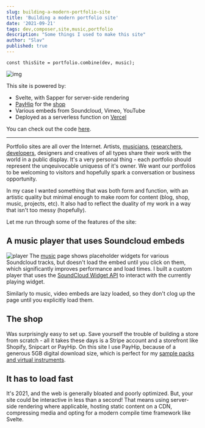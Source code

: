```yaml
---
slug: building-a-modern-portfolio-site
title: 'Building a modern portfolio site'
date: '2021-09-21'
tags: dev,composer,site,music,portfolio
description: "Some things I used to make this site"
author: "Slav"
published: true
---
```


```
const thisSite = portfolio.combine(dev, music);
```
![img](/post-media/building-a-modern-portfolio-site/photo.jpg)

This site is powered by:
- Svelte, with Sapper for server-side rendering
- [PayHip](https://payhip.com) for the [shop](/shop)
- Various embeds from Soundcloud, Vimeo, YouTube
- Deployed as a serverless function on [Vercel](https://vercel.com)

You can check out the code [here](https://github.com/basharovV/website).

---

Portfolio sites are all over the Internet. Artists, [musicians](https://olafurarnalds.com/), [researchers](https://andymatuschak.org/), [developers](https://peterthaleikis.com/), designers and creatives of all types share their work with the world in a public display. It's a very personal thing - each portfolio should represent the unqeuivocable uniquess of it's owner. We want our portfolios to be welcoming to visitors and hopefully spark a conversation or business opportunity. 



In my case I wanted something that was both form and function, with an artistic quality but minimal enough to make room for content (blog, shop, music, projects, etc). It also had to reflect the duality of my work in a way that isn't too messy (hopefully).
<br>

Let me run through some of the features of the site: 

## A music player that uses Soundcloud embeds
![player](/post-media/building-a-modern-portfolio-site/player.jpg)
The [music](/music) page shows placeholder widgets for various Soundcloud tracks,  but doesn't load the embed until you click on them, which significantly improves performance and load times. I built a custom player that uses the [SoundCloud Widget API](https://developers.soundcloud.com/docs/api/html5-widget#methods) to interact with the currently playing widget. 

Similarly to music, video embeds are lazy loaded, so they don't clog up the page until you explicitly load them. 

## The shop
Was surprisingly easy to set up. Save yourself the trouble of building a store from scratch - all it takes these days is a Stripe account and a storefront like Shopify, Snipcart or PayHip. On this site I use PayHip, because of a generous 5GB digital download size, which is perfect for my [sample packs and virtual instruments](/shop). 


## It has to load fast
It's 2021, and the web is generally bloated and poorly optimized. But, your site could be interactive in less than a second! That means using server-side rendering where applicable, hosting static content on a CDN, compressing media and opting for a modern compile time framework like Svelte. 